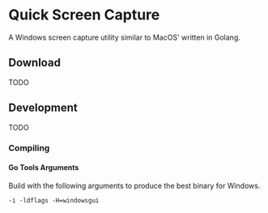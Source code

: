 # Quick Screen Capture

A Windows screen capture utility similar to MacOS' written in Golang.

## Download

TODO

## Development

TODO

### Compiling

#### Go Tools Arguments

Build with the following arguments to produce the best binary for Windows.

    -i -ldflags -H=windowsgui